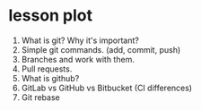 # lesson plot

1. What is git? Why it's important?
2. Simple git commands. (add, commit, push)
3. Branches and work with them.
4. Pull requests.
5. What is github?
6. GitLab vs GitHub vs Bitbucket (CI differences)
7. Git rebase
